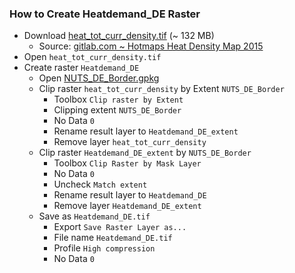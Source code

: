 ### How to Create Heatdemand_DE Raster

- Download [heat_tot_curr_density.tif](https://gitlab.com/hotmaps/heat/heat_tot_curr_density/-/raw/master/data/heat_tot_curr_density.tif) (~ 132 MB)
  - Source: [gitlab.com ~ Hotmaps Heat Density Map 2015](https://gitlab.com/hotmaps/heat/heat_tot_curr_density/-/tree/master/)
- Open `heat_tot_curr_density.tif`
- Create raster `Heatdemand_DE`
    - Open [NUTS_DE_Border.gpkg](https://github.com/danieldreke/geolayers/blob/master/NUTS_DE/NUTS_DE_Border.gpkg)
    - Clip raster `heat_tot_curr_density` by Extent `NUTS_DE_Border`
      - Toolbox `Clip raster by Extent`
      - Clipping extent `NUTS_DE_Border`
      - No Data `0`
      - Rename result layer to `Heatdemand_DE_extent`
      - Remove layer `heat_tot_curr_density`
    - Clip raster `Heatdemand_DE_extent` by `NUTS_DE_Border`
      - Toolbox `Clip Raster by Mask Layer`
      - No Data `0`
      - Uncheck `Match extent`
      - Rename result layer to `Heatdemand_DE`
      - Remove layer `Heatdemand_DE_extent`
    - Save as `Heatdemand_DE.tif`
      - Export `Save Raster Layer as...`
      - File name `Heatdemand_DE.tif`
      - Profile `High compression`
      - No Data `0`
